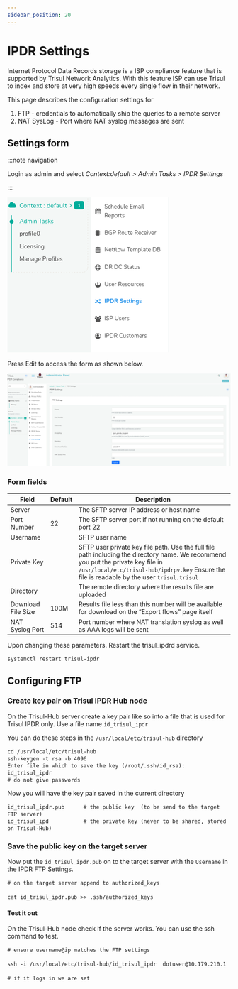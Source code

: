 ```yaml
---
sidebar_position: 20
---
```


# IPDR Settings

Internet Protocol Data Records storage is a ISP compliance feature that
is supported by Trisul Network Analytics. With this feature ISP can use
Trisul to index and store at very high speeds every single flow in their
network.

This page describes the configuration settings for

1. FTP - credentials to automatically ship the queries to a remote
   server
2. NAT SysLog - Port where NAT syslog messages are sent

## Settings form

:::note navigation

Login as admin and select *Context:default \> Admin Tasks \> IPDR
Settings*

:::

![](images/ipdr_settings.png)

Press Edit to access the form as shown below.

![](images/ipdr_edit_form.png)

### Form fields

| Field              | Default | Description                                                                                                                                                                                                                       |
| ------------------ | ------- | --------------------------------------------------------------------------------------------------------------------------------------------------------------------------------------------------------------------------------- |
| Server             |         | The SFTP server IP address or host name                                                                                                                                                                                           |
| Port Number        | 22      | The SFTP server port if not running on the default port 22                                                                                                                                                                        |
| Username           |         | SFTP user name                                                                                                                                                                                                                    |
| Private Key        |         | SFTP user private key file path. Use the full file path including the directory name. We recommend you put the private key file in `/usr/local/etc/trisul-hub/ipdrpv.key` Ensure the file is readable by the user `trisul.trisul` |
| Directory          |         | The remote directory where the results file are uploaded                                                                                                                                                                          |
| Download File Size | 100M    | Results file less than this number will be available for download on the “Export flows” page itself                                                                                                                               |
| NAT Syslog Port    | 514     | Port number where NAT translation syslog as well as AAA logs will be sent                                                                                                                                                         |

Upon changing these parameters. Restart the trisul_ipdrd service.

```language-bash
systemctl restart trisul-ipdr
```

## Configuring FTP

### Create key pair on Trisul IPDR Hub node

On the Trisul-Hub server create a key pair like so into a file that is
used for Trisul IPDR only. Use a file name `id_trisul_ipdr`

You can do these steps in the `/usr/local/etc/trisul-hub` directory

```language-bash
cd /usr/local/etc/trisul-hub 
ssh-keygen -t rsa -b 4096
Enter file in which to save the key (/root/.ssh/id_rsa):  id_trisul_ipdr
# do not give passwords 
```

Now you will have the key pair saved in the current directory

```language-bash
id_trisul_ipdr.pub      # the public key  (to be send to the target FTP server)
id_trisul_ipd           # the private key (never to be shared, stored on Trisul-Hub)
```

### Save the public key on the target server

Now put the `id_trisul_ipdr.pub` on to the target server with the
`Username` in the IPDR FTP Settings.

```language-bash
# on the target server append to authorized_keys

cat id_trisul_ipdr.pub >> .ssh/authorized_keys 
```

#### Test it out

On the Trisul-Hub node check if the server works. You can use the ssh
command to test.

```language-bash
# ensure username@ip matches the FTP settings 

ssh -i /usr/local/etc/trisul-hub/id_trisul_ipdr  dotuser@10.179.210.1 

# if it logs in we are set 
```
